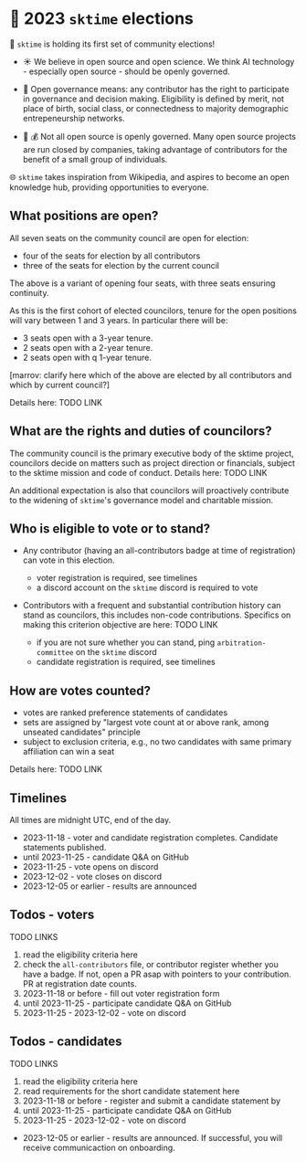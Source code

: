 # :postbox: 2023 `sktime` elections

:mega: `sktime` is holding its first set of community elections!

* :sunny: We believe in open source and open science. We think AI technology - especially open source - should be openly governed.

* :statue_of_liberty: Open governance means: any contributor has the right to participate in governance and decision making. Eligibility is defined by merit, not place of birth, social class, or connectedness to majority demographic entrepeneurship networks.

* :tophat: :moneybag: Not all open source is openly governed. Many open source projects are run closed by companies, taking advantage of contributors for the benefit of a small group of individuals.

:globe_with_meridians: `sktime` takes inspiration from Wikipedia, and aspires to become an open knowledge hub, providing opportunities to everyone.

## What positions are open?

All seven seats on the community council are open for election:

* four of the seats for election by all contributors
* three of the seats for election by the current council

The above is a variant of opening four seats, with three seats ensuring continuity.

As this is the first cohort of elected councilors, tenure for the open positions will vary between 1 and 3 years. In particular there will be:
* 3 seats open with a 3-year tenure.
* 2 seats open with a 2-year tenure. 
* 2 seats open with q 1-year tenure.

[marrov: clarify here which of the above are elected by all contributors and which by current council?]

Details here: TODO LINK

## What are the rights and duties of councilors?

The community council is the primary executive body of the sktime project, councilors decide on matters such as project direction or financials, subject to the sktime mission and code of conduct. Details here: TODO LINK

An additional expectation is also that councilors will proactively contribute to the widening of `sktime`'s governance model and charitable mission.

## Who is eligible to vote or to stand?

* Any contributor (having an all-contributors badge at time of registration) can vote in this election.

  * voter registration is required, see timelines
  * a discord account on the `sktime` discord is required to vote

* Contributors with a frequent and substantial contribution history can stand as councilors, this includes non-code contributions. Specifics on making this criterion objective are here: TODO LINK

   * if you are not sure whether you can stand, ping `arbitration-committee` on the `sktime` discord
   * candidate registration is required, see timelines

## How are votes counted?

* votes are ranked preference statements of candidates
* sets are assigned by "largest vote count at or above rank, among unseated candidates" principle
* subject to exclusion criteria, e.g., no two candidates with same primary affiliation can win a seat

Details here: TODO LINK

## Timelines

All times are midnight UTC, end of the day.

* 2023-11-18 - voter and candidate registration completes.
  Candidate statements published.
* until 2023-11-25 - candidate Q&A on GitHub
* 2023-11-25 - vote opens on discord
* 2023-12-02 - vote closes on discord
* 2023-12-05 or earlier - results are announced

## Todos - voters

TODO LINKS

1. read the eligibility criteria here
2. check the `all-contributors` file, or contributor register whether you have a badge. If not, open a PR asap with pointers to your contribution. PR at registration date counts.
3. 2023-11-18 or before - fill out voter registration form
4. until 2023-11-25 - participate candidate Q&A on GitHub
5. 2023-11-25 - 2023-12-02 - vote on discord

## Todos - candidates

TODO LINKS

1. read the eligibility criteria here
2. read requirements for the short candidate statement here
3. 2023-11-18 or before - register and submit a candidate statement by 
4. until 2023-11-25 - participate candidate Q&A on GitHub
5. 2023-11-25 - 2023-12-02 - vote on discord
* 2023-12-05 or earlier - results are announced. If successful, you will receive communicaction on onboarding.
